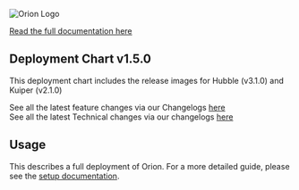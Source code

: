 
![Orion Logo](https://juno-fx.github.io/Orion-Documentation/assets/logos/orion/orion-dark.png)

[Read the full documentation here](https://juno-fx.github.io/Orion-Documentation/)

## Deployment Chart v1.5.0
This deployment chart includes the release images for Hubble (v3.1.0) and Kuiper (v2.1.0)

See all the latest feature changes via our Changelogs [here](https://juno-fx.github.io/Orion-Documentation/changelogs/feature/#2025-10-09)
<br>
See all the latest Technical changes via our changelogs [here](https://juno-fx.github.io/Orion-Documentation/changelogs/technical/#2025-10-09-genesis-v150-orion-projects-v150)

## Usage

This describes a full deployment of Orion. For a more detailed guide, please see the [setup documentation](https://juno-fx.github.io/Orion-Documentation/installation/quick-start/).
